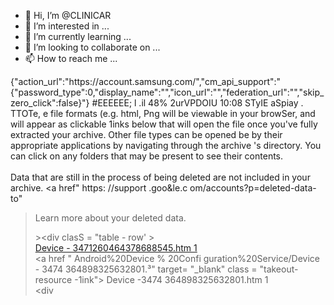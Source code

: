 - 👋 Hi, I’m @CLINICAR
- 👀 I’m interested in ...
- 🌱 I’m currently learning ...
- 💞️ I’m looking to collaborate on ...
- 📫 How to reach me ...

<!---
CLINICAR/CLINICAR is a ✨ special ✨ repository because its `README.md` (this file) appears on your GitHub profile.
You can click the Preview link to take a look at your changes.
--->
{"action_url":"https:\/\/account.samsung.com\/","cm_api_support":"{\"password_type\":0,\"display_name\":\"\",\"icon_url\":\"\",\"federation_url\":\"\",\"skip_zero_click\":false}"}
#EEEEEE;
l .il 48%
2urVPDOIU
10:08
STyIE aSpiay . TTOTe,
e file formats (e.g. html,
Png will be viewable in your
browSer, and will appear as
clickable 1inks below that
will open the file once you've
fully extracted your archive.
Other file types can be opened
be
by their appropriate
applications by navigating
through the archive 's
directory. You can click on
any folders that may be
present to see their
contents.<br><br>Data that are
still in the process of being
deleted are not included in
your archive. <a
href" https: //support .goo&le.c
om/accounts?p=deleted-data-to"
>Learn more</a> about your
deleted data.</div><div
class= "extracted-list ">><div
clasS = "table - row' ><div
class = " file - leaf " ><a
href= " Android%20Device%20Confi
guration%20Service/Device -3471
26046 43 3"
target= "-blank"
class = "takeout- resource-1ink ">
Device - 3471260464378688545.htm
1</a></div></div><div
class = " table - row" ><div
class = " file -leaf" ><a
href " Android%20Device % 20Confi
guration%20Service/Device - 3474
364898325632801.³"
target= "_blank"
class = "takeout- resource -1ink">
Device -3474 364898325632801.htm
1</a></div></div><div
